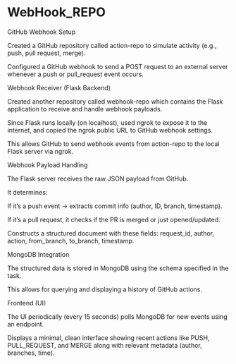 # WebHook_REPO

GitHub Webhook Setup

Created a GitHub repository called action-repo to simulate activity (e.g., push, pull request, merge).

Configured a GitHub webhook to send a POST request to an external server whenever a push or pull_request event occurs.

Webhook Receiver (Flask Backend)

Created another repository called webhook-repo which contains the Flask application to receive and handle webhook payloads.

Since Flask runs locally (on localhost), used ngrok to expose it to the internet, and copied the ngrok public URL to GitHub webhook settings.

This allows GitHub to send webhook events from action-repo to the local Flask server via ngrok.

Webhook Payload Handling

The Flask server receives the raw JSON payload from GitHub.

It determines:

If it’s a push event → extracts commit info (author, ID, branch, timestamp).

If it’s a pull request, it checks if the PR is merged or just opened/updated.

Constructs a structured document with these fields:
request_id, author, action, from_branch, to_branch, timestamp.

MongoDB Integration

The structured data is stored in MongoDB using the schema specified in the task.

This allows for querying and displaying a history of GitHub actions.

Frontend (UI)

The UI periodically (every 15 seconds) polls MongoDB for new events using an endpoint.

Displays a minimal, clean interface showing recent actions like PUSH, PULL_REQUEST, and MERGE along with relevant metadata (author, branches, time).
